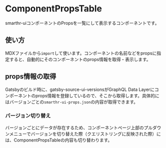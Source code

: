 # ComponentPropsTable

smarthr-uiコンポーネントのPropsを一覧にして表示するコンポーネントです。

## 使い方

MDXファイルから`import`して使います。コンポーネントの名前などをpropsに指定すると、自動的にそのコンポーネントのprops情報を取得・表示します。

## props情報の取得

Gatsbyのビルド時に、gatsby-source-ui-versionsがGraphQL Data Layerにコンポーネントのprops情報を登録しているので、そこから取得します。具体的にはバージョンごとの`smarthr-ui-props.json`の内容が取得できます。

### バージョン切り替え

バージョンごとにデータが存在するため、コンポーネントページ上部のプルダウンメニューでバージョンを切り替えた際（クエリストリングに反映された際）には、ComponentPropsTableの内容も切り替わります。
